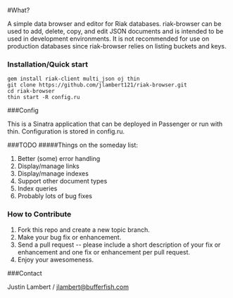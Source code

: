 #What?

A simple data browser and editor for Riak databases.  riak-browser can be used to add, delete, copy, and edit JSON documents and is intended to be used in development environments.  It is not recommended for use on production databases since riak-browser relies on listing buckets and keys.

### Installation/Quick start
```
gem install riak-client multi_json oj thin
git clone https://github.com/jlambert121/riak-browser.git
cd riak-browser
thin start -R config.ru
```

###Config

This is a Sinatra application that can be deployed in Passenger or run with thin.  Configuration is stored in config.ru.

###TODO
#####Things on the someday list:

1. Better (some) error handling
2. Display/manage links
3. Display/manage indexes
4. Support other document types
5. Index queries
6. Probably lots of bug fixes

### How to Contribute

1. Fork this repo and create a new topic branch.
2. Make your bug fix or enhancement.
3. Send a pull request -- please include a short description of your fix or enhancement and one fix or enhancement per pull request.
4. Enjoy your awesomeness.

###Contact

Justin Lambert / jlambert@bufferfish.com
